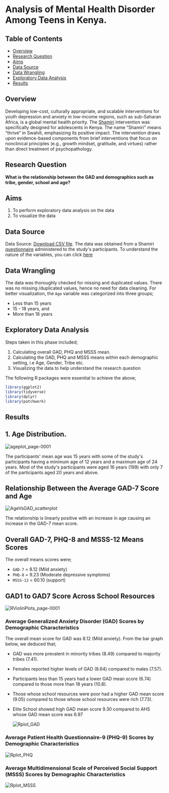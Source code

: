 # Analysis of Mental Health Disorder Among Teens in Kenya.

## Table of Contents
- [Overview](#overview)
- [Research Question](#research-question)
- [Aims](#aims)
- [Data Source](#data-source)
- [Data Wrangling](#data-wrangling)
- [Exploratory Data Analysis](#exploratory-data-analysis)
- [Results](#results)

## Overview
Developing low-cost, culturally appropriate, and scalable interventions for youth depression and anxiety in low-income regions, such as sub-Saharan Africa, is a global mental health priority. The [Shamiri](https://www.bing.com/ck/a?!&&p=8600acd94b66e625JmltdHM9MTcxNzAyNzIwMCZpZ3VpZD0xNDI4MDJjOS02NGIwLTY2MmQtMmI5MS0xNjRhNjU1ZDY3MDEmaW5zaWQ9NTE5OA&ptn=3&ver=2&hsh=3&fclid=142802c9-64b0-662d-2b91-164a655d6701&psq=shamiri+&u=a1aHR0cHM6Ly93d3cuc2hhbWlyaS5pbnN0aXR1dGUv&ntb=1) intervention was specifically designed for adolescents in Kenya. The name “Shamiri” means “thrive” in Swahili, emphasizing its positive impact. The intervention draws upon evidence-based components from brief interventions that focus on nonclinical principles (e.g., growth mindset, gratitude, and virtues) rather than direct treatment of psychopathology.

## Research Question
**What is the relationship between the GAD and demographics such as tribe, gender, school and age?**

## Aims
1. To perform exploratory data analysis on the data
2. To visualize the data

## Data Source
Data Source: [Download CSV file](shamiri_imputed_dataset.csv).
The data was obtained from a Shamiri [questionnaire](https://github.com/ken-warren/gad-shamiri/blob/main/Baseline%20Measures%20for%20Schools.pdf) administered to the study's participants.
To understand the nature of the variables, you can click [here](https://github.com/ken-warren/gad-shamiri/blob/main/variables.md)

## Data Wrangling
The data was thoroughly checked for missing and duplicated values. There was no missing /duplicated values, hence no need for data cleaning. For better visualization, the ```Age``` variable was categorized into three groups;
- Less than 15 years
- 15 - 18 years, and
- More than 18 years

## Exploratory Data Analysis
Steps taken in this phase included;
1. Calculating overall GAD, PHQ and MSSS mean.
2. Calculating the GAD, PHQ and MSSS means within each demographic setting, i.e Age, Gender, Tribe etc.
3. Visualizing the data to help understand the research question

The following R packages were essential to achieve the above;
```r
library(ggplot2)
library(tidyverse)
library(dplyr)
library(patchwork)
```

## Results

## 1. Age Distribution.

![ageplot_page-0001](https://github.com/ken-warren/shamiriGAD/assets/134076996/56c17930-956d-4aac-aa30-b8cfa0b9f941)

The participants' mean age was 15 years with some of the study's participants having a minimum age of 12 years and a maximum age of 24 years. Most of the study's participants were aged 16 years (199) with only 7 of the participants aged 20 years and above.

## Relationship Between the Average GAD-7 Score and Age 

![AgeVsGAD_scatterplot](https://github.com/ken-warren/shamiriGAD/assets/134076996/ad7ccea5-daa4-486a-9a2f-0af488a80ab8)

The relationship is linearly positive with an increase in age causing an increase in the GAD-7 mean score.

## Overall GAD-7, PHQ-8 and MSSS-12 Means Scores 

The overall means scores were;
- ```GAD-7``` = 8.12 (Mild anxiety)
- ```PHQ-8``` = 9.23 (Moderate depressive symptoms)
- ```MSSS-12``` = 60.10 (support)

## GAD1 to GAD7 Score Across School Resources 

![RViolinPlots_page-0001](https://github.com/ken-warren/shamiriGAD/assets/134076996/ed545825-002d-45f7-98f4-6c51f959ad90)


### Average Generalized Anxiety Disorder (GAD) Scores by Demographic Characteristics
The overall mean score for GAD was 8.12 (Mild anxiety). From the bar graph below, we deduced that;
- GAD was more prevalent in minority tribes (8.49) compared to majority tribes (7.41).
- Females reported higher levels of GAD (8.64) compared to males (7.57).
- Participants less than 15 years had a lower GAD mean score (6.74) compared to those more than 18 years (10.8).
- Those whose school resources were poor had a higher GAD mean score (9.05) compared to those whose school resources were rich (7.73).
- Elite School showed high GAD mean score 9.30 compared to AHS whose GAD mean score was 6.97

  ![Rplot_GAD](https://github.com/ken-warren/shamiriGAD/assets/134076996/2c4cf698-bc82-4227-9d30-69a26a1dd262)


### Average Patient Health Questionnaire-9 (PHQ-9) Scores by Demographic Characteristics

  ![Rplot_PHQ](https://github.com/ken-warren/shamiriGAD/assets/134076996/d273e170-4a05-4794-a981-be0884035efc)


### Average Multidimensional Scale of Perceived Social Support (MSSS) Scores by Demographic Characteristics

  ![Rplot_MSSS](https://github.com/ken-warren/shamiriGAD/assets/134076996/e199b36c-9b5f-4753-bbb5-a639dbebf4f8)
